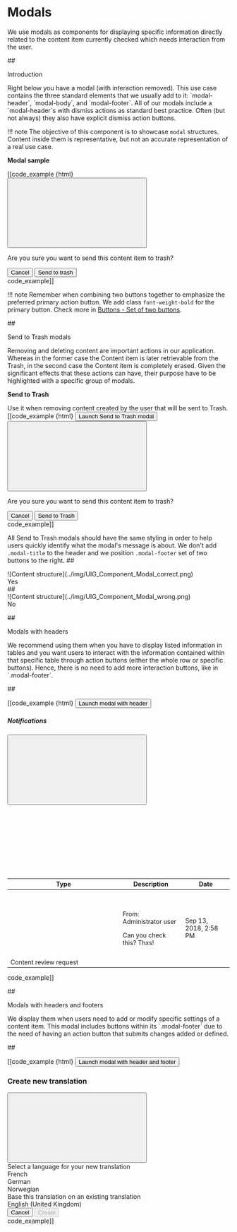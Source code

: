 # Modals

<div>We use modals as components for displaying specific information directly related to the content item currently checked which needs interaction from the user.</div>

##<div class="mgt-3">Introduction</div>
<div class="mgt-minus-3 mgb-5">Right below you have a modal (with interaction removed). This use case contains the three standard elements that we usually add to it: `modal-header`, `modal-body`, and `modal-footer`. All of our modals include a `modal-header`s with dismiss actions as standard best practice. Often (but not always) they also have explicit dismiss action buttons.</div>

!!! note
    The objective of this component is to showcase `modal` structures. Content inside them is representative, but not an accurate representation of a real use case.


**<div class="mgb-3">Modal sample</div>**
<div class="ez-guidelines-modals ez-guidelines-modals__sample mgt-3 mgb-5">
[[code_example {html}
<div class="modal ez-modal ez-modal--send-to-trash" tabindex="-1" role="dialog">
    <div class="modal-dialog" role="document">
        <div class="modal-content">
            <div class="modal-header">
                <button type="button" class="close" data-dismiss="modal" aria-label="Close">
                    <svg class="ez-icon ez-icon--medium" aria-hidden="true">
                        <use xmlns:xlink="http://www.w3.org/1999/xlink" xlink:href="../../ez-icons.svg#discard"></use>
                    </svg>
                </button>
            </div>
            <div class="modal-body">
                <p class="ez-modal-body__main">Are you sure you want to send this content item to trash?</p>
            </div>
            <div class="modal-footer">
                <button type="button" class="btn btn-dark">Cancel</button>
                <button type="button" class="btn btn-danger font-weight-bold">Send to trash</button>
            </div>
        </div>
    </div>
</div>
code_example]]
</div>

!!! note
    Remember when combining two buttons together to emphasize the preferred primary action button. We add class `font-weight-bold` for the primary button. Check more in [Buttons - Set of two buttons](buttons.md#set-of-two-buttons).

##<div class="mgt-3 header-line">Send to Trash modals</div>
<div class="mgt-minus-3 mgb-5">Removing and deleting content are important actions in our application. Whereas in the former case the Content item is later retrievable from the Trash, in the second case the Content item is completely erased. Given the significant effects that these actions can have, their purpose have to be highlighted with a specific group of modals.</div>

**<div class="mgb-3">Send to Trash</div>**
<div class="mgt-minus-3 mgb-5">Use it when removing content created by the user that will be sent to Trash.</div>
<div class="ez-guidelines-modals ez-guidelines-modals__send-to-trash mgt-3 mgb-5">
[[code_example {html}
<!-- Button trigger modal -->
<button type="button" class="btn btn-secondary btn-modal-launcher" data-toggle="modal" data-target="#trash-location-modal">Launch Send to Trash modal</button>

<!-- Modal -->
<div class="modal fade ez-modal ez-modal--send-to-trash show" id="trash-location-modal" tabindex="-1" role="dialog">
    <div class="modal-dialog" role="document">
        <div class="modal-content">
            <div class="modal-header">
                <button type="button" class="close" data-dismiss="modal" aria-label="Close">
                    <svg class="ez-icon ez-icon--medium" aria-hidden="true">
                        <use xmlns:xlink="http://www.w3.org/1999/xlink" xlink:href="../../ez-icons.svg#discard"></use>
                    </svg>
                </button>
            </div>
            <div class="modal-body">
                <p class="ez-modal-body__main">Are you sure you want to send this content item to trash?</p>
            </div>
            <div class="modal-footer">
                <button type="button" class="btn btn-dark" data-dismiss="modal">Cancel</button>
                <button type="button" class="btn btn-danger font-weight-bold">Send to Trash</button>
            </div>
        </div>
    </div>
</div>
code_example]]
</div>

All Send to Trash modals should have the same styling in order to help users quickly identify what the modal's message is about. We don't add `.modal-title` to the header and we position `.modal-footer` set of two buttons to the right.
##<div class="mgt-minus-2"></div>
<div class="ez-guidelines-sample ez-guidelines-sample--images">
![Content structure](../img/UIG_Component_Modal_correct.png)
<div class="ez-guidelines-sample__correct-block">Yes</div>
</div>
##<div class="mgt-minus-2"></div>
<div class="ez-guidelines-sample ez-guidelines-sample--images ez-guidelines-sample-negative">
![Content structure](../img/UIG_Component_Modal_wrong.png)
<div class="ez-guidelines-sample__correct-block ez-guidelines-sample__correct-block-negative">No</div>
</div>

##<div class="mgt-3 header-line">Modals with headers</div>
<div class="mgt-minus-3">We recommend using them when you have to display listed information in tables and you want users to interact with the information contained within that specific table through action buttons (either the whole row or specific buttons). Hence, there is no need to add more interaction buttons, like in `.modal-footer`.</div>

##<div class="mgt-minus-2"></div>
<div class="ez-guidelines-modals ez-guidelines-modals__with-header mgt-3">
[[code_example {html}
<!-- Button trigger modal -->
<button type="button" class="btn btn-secondary btn-modal-launcher" data-toggle="modal" data-target="#view-notifications">Launch modal with header</button>

<!-- Modal -->
<div class="modal fade ez-notifications-modal show" id="view-notifications" tabindex="-1" role="dialog" aria-modal="true">
    <div class="modal-dialog" role="document">
        <div class="modal-content">
            <div class="modal-header">
                <h5 class="modal-title" data-notifications-total="(1)">Notifications </h5>
                <button type="button" class="close" data-dismiss="modal" aria-label="Close">
                    <svg class="ez-icon ez-icon--medium" aria-hidden="true">
                        <use xmlns:xlink="http://www.w3.org/1999/xlink" xlink:href="../../ez-icons.svg#discard"></use>
                    </svg>
                </button>
            </div>
            <div class="modal-body">
                <div class="ez-notifications-modal__spinner">
                    <svg class="ez-icon ez-icon--medium" aria-hidden="true">
                        <use xmlns:xlink="http://www.w3.org/1999/xlink" xlink:href="../../ez-icons.svg#spinner"></use>
                    </svg>
                </div>
                <div class="ez-notifications-modal__results">
                    <table class="table n-table--notifications">
                        <thead>
                            <tr>
                                <th>Type</th>
                                <th>Description</th>
                                <th>Date</th>
                            </tr>
                        </thead>
                        <tbody class="n-table__body">
                            <tr class="n-notifications-modal__item fw-notification">
                                <td class="n-notifications-modal__type">
                                    <span class="type__icon">
                                        <svg class="ez-icon ez-icon--review">
                                            <use xmlns:xlink="http://www.w3.org/1999/xlink" xlink:href="../../ez-icons.svg#review"></use>
                                        </svg>
                                    </span>
                                    <span class="type__text">
                                        Content review request
                                    </span>
                                </td>
                                <td class="n-notifications-modal__description">
                                    <p class="description__title">
                                        From:
                                        <span class="description__title__item">Administrator user</span>
                                    </p>
                                    <p class="description__text">Can you check this? Thxs!</p>
                                </td>
                                <td class="n-notifications-modal__time">
                                    Sep 13, 2018, 2:58 PM
                                </td>
                            </tr>
                        </tbody>
                    </table>
                </div>
            </div>
        </div>
    </div>
</div>
code_example]]
</div>

##<div class="mgt-3 header-line">Modals with headers and footers</div>
<div class="mgt-minus-3">We display them when users need to add or modify specific settings of a content item. This modal includes buttons within its `.modal-footer` due to the need of having an action button that submits changes added or defined.</div>

##<div class="mgt-minus-2"></div>
<div class="ez-guidelines-modals ez-guidelines-modals__with-header-footer mgt-3">
[[code_example {html}
<!-- Button trigger modal -->
<button type="button" class="btn btn-secondary btn-modal-launcher" data-toggle="modal" data-target="#ez-modal--custom-url-alias">Launch modal with header and footer</button>

<!-- Modal -->
<div class="modal fade ez-modal ez-translation show" id="ez-modal--custom-url-alias" tabindex="-1" role="dialog" aria-modal="true">
    <div class="modal-dialog" role="document">
        <div class="modal-content">
            <div class="modal-header">
                <h3 class="modal-title">Create new translation</h3>
                <button type="button" class="close" data-dismiss="modal" aria-label="Close">
                    <svg class="ez-icon ez-icon--medium" aria-hidden="true">
                        <use xmlns:xlink="http://www.w3.org/1999/xlink" xlink:href="../../ez-icons.svg#discard"></use>
                    </svg>
                </button>
            </div>
            <div class="modal-body">
                <span class="ez-translation__title">Select a language for your new translation</span>
                <div id="add-translation_language" class="ez-translation__language-wrapper">
                    <div class="radio ez-translation__input-wrapper">
                        <label class="ez-translation__label">French</label>
                    </div>
                    <div class="radio ez-translation__input-wrapper">
                        <label class="ez-translation__label">German</label>
                    </div>
                    <div class="radio ez-translation__input-wrapper">
                        <label class="ez-translation__label">Norwegian</label>
                    </div>
                </div>
                <span class="ez-translation__title">Base this translation on an existing translation</span>
                <div id="add-translation_base_language" class="ez-translation__language-wrapper">
                    <div class="radio ez-translation__input-wrapper">
                        <label class="ez-translation__label">English (United Kingdom)</label>
                    </div>
                </div>
            </div>
            <div class="modal-footer justify-content-center">
                <button type="button" class="btn btn-dark" data-dismiss="modal">Cancel</button>
                <button type="button" class="btn btn-primary font-weight-bold" type="submit" name="custom_url_add[add]" disabled="true">Create</button>
            </div>
        </div>
    </div>
</div>
code_example]]
</div>

